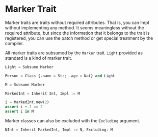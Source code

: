 # Marker Trait

Marker traits are traits without required attributes. That is, you can Impl without implementing any method.
It seems meaningless without the required attribute, but since the information that it belongs to the trait is registered, you can use the patch method or get special treatment by the compiler.

All marker traits are subsumed by the `Marker` trait.
`Light` provided as standard is a kind of marker trait.

```python
Light = Subsume Marker
```

```python
Person = Class {.name = Str; .age = Nat} and Light
```

```python
M = Subsume Marker

MarkedInt = Inherit Int, Impl := M

i = MarkedInt.new(2)
assert i + 1 == 2
assert i in M
```

Marker classes can also be excluded with the `Excluding` argument.

```python
NInt = Inherit MarkedInt, Impl := N, Excluding: M
```